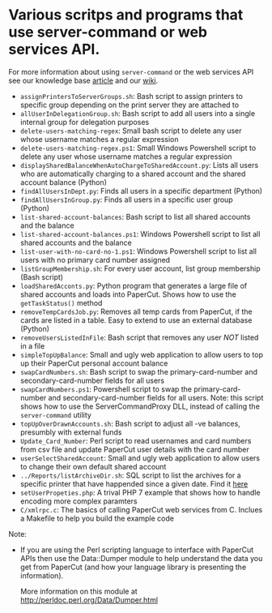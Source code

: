 # Various scritps and programs that use server-command or web services API.

For more information about using `server-command` or the web services API see our
knowledge base [article](https://www.papercut.com/kb/Main/TopTipsForUsingThePublicWebServicesAPI)
and our [wiki](https://github.com/PaperCutSoftware/PaperCutExamples/wiki).

* `assignPrintersToServerGroups.sh`: Bash script to assign printers to specific group depending on the print server they are attached to
* `allUserInDelegationGroup.sh`: Bash script to add all users into a single internal group for delegation purposes
* `delete-users-matching-regex`: Small bash script to delete any user whose username matches a regular expression
* `delete-users-matching-regex.ps1`: Small Windows Powershell script to delete any user whose username matches a regular expression
* `displaySharedBalanceWhenAutoChargeToSharedAccount.py`: Lists all users
  who are automatically charging to a shared account and the shared account balance (Python)
* `findAllUsersInDept.py`: Finds all users in a specific department (Python)
* `findAllUsersInGroup.py`: Finds all users in a specific user group (Python)
* `list-shared-account-balances`: Bash script to list all shared accounts and the balance
* `list-shared-account-balances.ps1`: Windows Powershell script to list all shared accounts and the balance
* `list-user-with-no-card-no-1.ps1`: Windows Powershell script to list all users with no primary card number assigned
* `listGroupMembership.sh`: For every user account, list group membership (Bash script)
* `loadSharedAcconts.py`: Python program that generates a large file of shared accounts and loads into PaperCut.
  Shows how to use the `getTaskStatus()` method
* `removeTempCardsJob.py`: Removes all temp cards from PaperCut, if the cards are listed in a table.
  Easy to extend to use an external database (Python)
* `removeUsersListedInFile`: Bash script that removes any user _NOT_ listed in a file
* `simpleTopUpBalance`: Small and ugly web application to allow users to top up their PaperCut personal account balance
* `swapCardNumbers.sh`: Bash script to swap the primary-card-number and secondary-card-number fields for all users
* `swapCardNumbers.ps1`: Powershell script to swap the primary-card-number and secondary-card-number fields for all users.
  Note: this script shows how to use the ServerCommandProxy DLL, instead of calling the `server-command` utility
* `topUpOverDrawnAccounts.sh`: Bash script to adjust all -ve balances, presumbly with external funds
* `Update_Card_Number`: Perl script to read usernames and card numbers from csv file and update PaperCut user details with the card number
* `userSelectSharedAccount`: Small and ugly web application to allow users to change their own default shared account
* `../Reports/listArchiveDir.sh`: SQL script to list the archives for a specific printer that have happended since a given date.
  Find it [here](https://github.com/PaperCutSoftware/PaperCutExamples/blob/master/Reports/listArchiveDir.sh)
* `setUserPropeties.php`: A trival PHP 7 example that shows how to handle encoding more complex paramters
* `C/xmlrpc.c`: The basics of calling PaperCut web services from C. Inclues a Makefile to help you build the example code

Note:
* If you are using the Perl scripting language to interface with PaperCut APIs
  then use the Data::Dumper module to help understand the data
  you get from PaperCut (and how your language library is presenting the information).

  More information on this module at http://perldoc.perl.org/Data/Dumper.html
